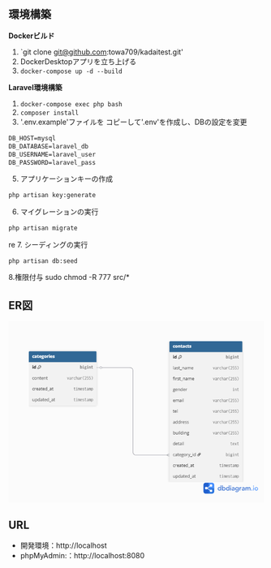 ## 環境構築
**Dockerビルド**
1. `git clone git@github.com:towa709/kadaitest.git'
2. DockerDesktopアプリを立ち上げる
3. `docker-compose up -d --build`

**Laravel環境構築**
1. `docker-compose exec php bash`
2. `composer install`
3. '.env.example'ファイルを コピーして'.env'を作成し、DBの設定を変更
``` text
DB_HOST=mysql
DB_DATABASE=laravel_db
DB_USERNAME=laravel_user
DB_PASSWORD=laravel_pass
```
5. アプリケーションキーの作成
``` bash
php artisan key:generate
```

6. マイグレーションの実行
``` bash
php artisan migrate
```
re
7. シーディングの実行
``` bash
php artisan db:seed
```
8.権限付与
 sudo chmod -R 777 src/*

## ER図
![ER図](docs/er.png)


## URL
- 開発環境：http://localhost
- phpMyAdmin:：http://localhost:8080